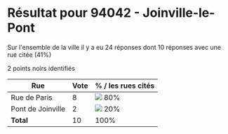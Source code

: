 # Résultat pour 94042 - Joinville-le-Pont

Sur l'ensemble de la ville il y a eu 24 réponses dont 10 réponses avec une rue citée (41%)

2 points noirs identifiés

| Rue | Vote | % / les rues cités|
|-----|------|-------------------|
| Rue de Paris | 8 | <img src="../../img/bar_80.gif" />&nbsp;80%|
| Pont de Joinville | 2 | <img src="../../img/bar_20.gif" />&nbsp;20%|
| **Total** | 10 | 100%|
